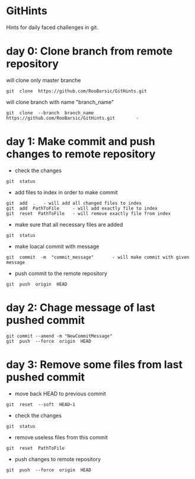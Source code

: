 # GitHints
Hints for daily faced challenges in git.

# day 0: Clone branch from remote repository

will clone only master branche
```git
git  clone  https://github.com/RooBarsic/GitHints.git
```

will clone branch with name "branch_name"
```git
git  clone  --branch  branch_name  https://github.com/RooBarsic/GitHints.git        -  
```

# day 1: Make commit and push changes to remote repository

* check the changes
```git
git  status
```

* add files to index in order to make commit
```git
git  add  .   - will add all changed files to index
git  add  PathToFile     - will add exactly file to index
git  reset  PathToFile   - will remove exactly file from index
```

* make sure that all necessary files are added
```git
git  status
```

* make loacal commit with message
```git
git  commit  -m  "commit_message"       - will make commit with given message
```

* push commit to the remote repository
```git
git  push  origin  HEAD
```


# day 2: Chage message of last pushed commit 

```git
git commit --amend -m "NewCommitMessage"
git  push  --force  origin  HEAD
```


# day 3: Remove some files from last pushed commit 

* move back HEAD to previous commit
```git
git  reset  --soft  HEAD~1
```
* check the changes
```git
git  status
```
* remove useless files from this commit
```git
git  reset  PathToFile
```
* push changes to remote repository
```git
git  push  --force  origin  HEAD
```

